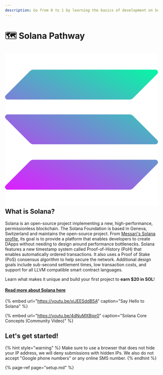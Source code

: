 ```yaml
---
description: Go from 0 to 1 by learning the basics of development on Solana Blockchain
---
```


# 🗺 Solana Pathway

## ![](../../../.gitbook/assets/solana%20%282%29%20%282%29%20%282%29.png) What is Solana?

Solana is an open-source project implementing a new, high-performance, permissionless blockchain. The Solana Foundation is based in Geneva, Switzerland and maintains the open-source project. From [Messari's Solana profile](https://messari.io/asset/solana/profile), its goal is to provide a platform that enables developers to create DApps without needing to design around performance bottlenecks. Solana features a new timestamp system called Proof-of-History \(PoH\) that enables automatically ordered transactions. It also uses a Proof of Stake \(PoS\) consensus algorithm to help secure the network. Additional design goals include sub-second settlement times, low transaction costs, and support for all LLVM compatible smart contract languages.

Learn what makes it unique and build your first project to **earn $20 in SOL**!

#### [Read more about Solana here](https://learn.figment.io/network-documentation/solana/solana-101)

{% embed url="https://youtu.be/xiJEESddB5A" caption="Say Hello to Solana" %}

{% embed url="https://youtu.be/4dNuMXBjpr0" caption="Solana Core Concepts \(Community Video\)" %}

## Let's get started!

{% hint style="warning" %}
Make sure to use a browser that does not hide your IP address, we will deny submissions with hidden IPs. We also do not accept "Google phone numbers" or any online SMS number.
{% endhint %}

{% page-ref page="setup.md" %}

